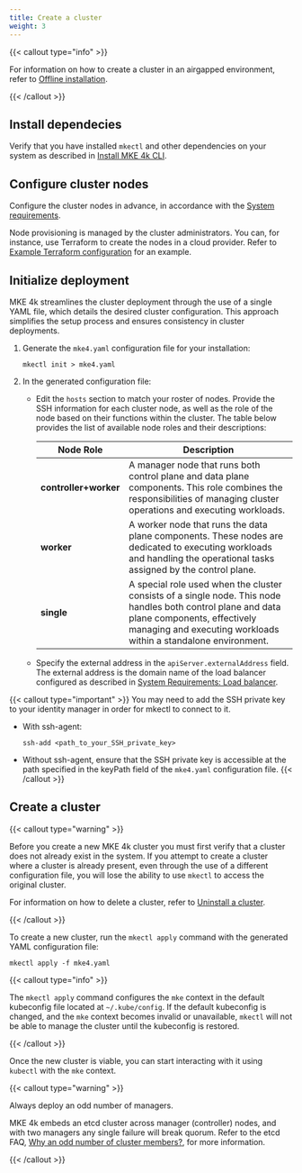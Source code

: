 ```yaml
---
title: Create a cluster
weight: 3
---
```


{{< callout type="info" >}}

For information on how to create a cluster in an airgapped environment, refer to [Offline installation](../offline-installation).

{{< /callout >}}

## Install dependecies

Verify that you have installed `mkectl` and other dependencies on your system
as described in [Install MKE 4k CLI](../install-mke-4k-cli).

## Configure cluster nodes

Configure the cluster nodes in advance, in accordance with the [System
requirements](../system-requirements).

Node provisioning is managed by the cluster administrators. You can, for
instance, use Terraform to create the nodes in a cloud provider.
Refer to [Example Terraform configuration](../../tutorials/k0s-in-aws/terraform-scenario)
for an example.

## Initialize deployment

MKE 4k streamlines the cluster deployment through the use of a single YAML file, which
details the desired cluster configuration. This approach simplifies the setup
process and ensures consistency in cluster deployments.

1. Generate the ``mke4.yaml`` configuration file for your installation:

   ```shell
   mkectl init > mke4.yaml
   ```

2. In the generated configuration file:

   - Edit the `hosts` section to match your roster of nodes. Provide the SSH
     information for each cluster node, as well as the role of the node based
     on their functions within the cluster. The table below provides the list
     of available node roles and their descriptions:

     | Node Role             | Description                                                                                     |
     |-----------------------|-------------------------------------------------------------------------------------------------|
     | **controller+worker** | A manager node that runs both control plane and data plane components. This role combines the responsibilities of managing cluster operations and executing workloads. |
     | **worker**            | A worker node that runs the data plane components. These nodes are dedicated to executing workloads and   handling the operational tasks assigned by the control plane. |
     | **single**            | A special role used when the cluster consists of a single node. This node handles both control plane and data plane components, effectively managing and executing workloads within a standalone environment. |

   - Specify the external address in the `apiServer.externalAddress` field.
     The external address is the domain name of the load balancer configured as
     described in [System Requirements: Load
     balancer](../system-requirements#load-balancer-requirements).

{{< callout type="important" >}}
You may need to add the SSH private key to your identity manager in order for mkectl to connect to it.
- With ssh-agent:
  ```
  ssh-add <path_to_your_SSH_private_key>
  ```
- Without ssh-agent, ensure that the SSH private key is accessible at the path specified in the keyPath field of the `mke4.yaml` configuration file.
{{< /callout >}}

## Create a cluster

{{< callout type="warning" >}}

Before you create a new MKE 4k cluster you must first verify that a cluster does
not already exist in the system. If you attempt to create a cluster where a
cluster is already present, even through the use of a different configuration
file, you will lose the ability to use `mkectl` to access the original cluster.

For information on how to delete a cluster, refer to [Uninstall a
cluster](../uninstall-cluster).

{{< /callout >}}

To create a new cluster, run the `mkectl apply` command with the generated YAML
configuration file:

```shell
mkectl apply -f mke4.yaml
```

{{< callout type="info" >}}

The `mkectl apply` command configures the `mke` context in the default
kubeconfig file located at `~/.kube/config`. If the default kubeconfig is
changed, and the `mke` context becomes invalid or unavailable, `mkectl` will
not be able to manage the cluster until the kubeconfig is restored.

{{< /callout >}}

Once the new cluster is viable, you can start interacting with it using
`kubectl` with the `mke` context.

{{< callout type="warning" >}}

Always deploy an odd number of managers.

MKE 4k embeds an etcd cluster across manager (controller) nodes, and with two
managers any single failure will break quorum. Refer to
the etcd FAQ, [Why an odd number of cluster
members?](https://etcd.io/docs/v3.5/faq/#why-an-odd-number-of-cluster-member),
for more information.

{{< /callout >}}